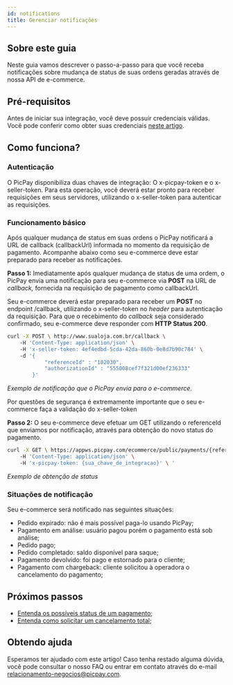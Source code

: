 ```yaml
---
id: notifications
title: Gerenciar notificações
---
```


## Sobre este guia
Neste guia vamos descrever o passo-a-passo para que você receba notificações sobre mudança de status de suas ordens geradas através de nossa API de e-commerce.

## Pré-requisitos

Antes de iniciar sua integração, você deve possuir credenciais válidas. Você pode conferir como obter suas credenciais [neste artigo](/checkout/intro/getting-started#antes-de-começar).


## Como funciona?

### Autenticação

O PicPay disponibiliza duas chaves de integração: O x-picpay-token e o x-seller-token. Para esta operação, você deverá estar pronto para receber requisições em seus servidores, utilizando o x-seller-token para autenticar as requisições.

### Funcionamento básico

Após qualquer mudança de status em suas ordens o PicPay notificará a URL de callback (callbackUrl) informada no momento da requisição de pagamento. Acompanhe abaixo como seu e-commerce deve estar preparado para receber as notificações.

**Passo 1:** Imediatamente após qualquer mudança de status de uma ordem, o PicPay envia uma notificação para seu e-commerce via **POST** na URL de _callback,_ fornecida na requisição de pagamento como callbackUrl.

Seu e-commerce deverá estar preparado para receber um **POST** no endpoint /callback, utilizando o x-seller-token no _header_ para autenticação da requisição. Para que o recebimento do _callback_ seja considerado confirmado, seu e-commerce deve responder com **HTTP Status 200**.

```bash
curl -X POST \ http://www.sualoja.com.br/callback \ 
    -H 'Content-Type: application/json' \ 
    -H 'x-seller-token: 4ef4edbd-5cda-42da-860b-0e8d7b90c784' \ 
    -d '{ 
            "referenceId" : "102030", 
            "authorizationId" : "555008cef7f321d00ef236333" 
        }'
```
_Exemplo de notificação que o PicPay envia para o e-commerce._

Por questões de segurança é extremamente importante que o seu e-commerce faça a validação do x-seller-token

**Passo 2:** O seu e-commerce deve efetuar um GET utilizando o referenceId que enviamos por notificação, através para obtenção do novo status do pagamento.

```bash
curl -X GET \ https://appws.picpay.com/ecommerce/public/payments/{referenceId}/status \ 
    -H 'Content-Type: application/json' \ 
    -H 'x-picpay-token: {sua_chave_de_integracao}' \ '
```

_Exemplo de obtenção de status_

### Situações de notificação

Seu e-commerce será notificado nas seguintes situações:

-   Pedido expirado: não é mais possível paga-lo usando PicPay;
-   Pagamento em análise: usuário pagou porém o pagamento está sob análise;
-   Pedido pago;
-   Pedido completado: saldo disponível para saque;
-   Pagamento devolvido: foi pago e estornado para o cliente;
-   Pagamento com chargeback: cliente solicitou à operadora o cancelamento do pagamento;

## Próximos passos

- [Entenda os possíveis status de um pagamento](/checkout/guides/order-status);
- [Entenda como solicitar um cancelamento total](/checkout/guides/cancel-order);

## Obtendo ajuda
Esperamos ter ajudado com este artigo! Caso tenha restado alguma dúvida, você pode consultar o nosso FAQ ou entrar em contato através do e-mail relacionamento-negocios@picpay.com. 